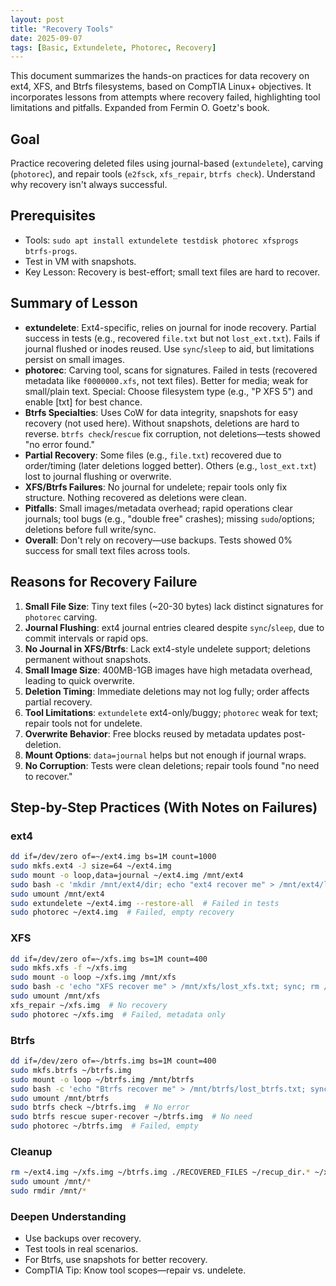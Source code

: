 ```yaml
---
layout: post
title: "Recovery Tools"
date: 2025-09-07
tags: [Basic, Extundelete, Photorec, Recovery]
---
```


This document summarizes the hands-on practices for data recovery on ext4, XFS, and Btrfs filesystems, based on CompTIA Linux+ objectives. It incorporates lessons from attempts where recovery failed, highlighting tool limitations and pitfalls. Expanded from Fermin O. Goetz's book.

## Goal

Practice recovering deleted files using journal-based (`extundelete`), carving (`photorec`), and repair tools (`e2fsck`, `xfs_repair`, `btrfs check`). Understand why recovery isn't always successful.

## Prerequisites

- Tools: `sudo apt install extundelete testdisk photorec xfsprogs btrfs-progs`.
- Test in VM with snapshots.
- Key Lesson: Recovery is best-effort; small text files are hard to recover.

## Summary of Lesson

- **extundelete**: Ext4-specific, relies on journal for inode recovery. Partial success in tests (e.g., recovered `file.txt` but not `lost_ext.txt`). Fails if journal flushed or inodes reused. Use `sync`/`sleep` to aid, but limitations persist on small images.
- **photorec**: Carving tool, scans for signatures. Failed in tests (recovered metadata like `f0000000.xfs`, not text files). Better for media; weak for small/plain text. Special: Choose filesystem type (e.g., "P XFS 5") and enable [txt] for best chance.
- **Btrfs Specialties**: Uses CoW for data integrity, snapshots for easy recovery (not used here). Without snapshots, deletions are hard to reverse. `btrfs check`/`rescue` fix corruption, not deletions—tests showed "no error found."
- **Partial Recovery**: Some files (e.g., `file.txt`) recovered due to order/timing (later deletions logged better). Others (e.g., `lost_ext.txt`) lost to journal flushing or overwrite.
- **XFS/Btrfs Failures**: No journal for undelete; repair tools only fix structure. Nothing recovered as deletions were clean.
- **Pitfalls**: Small images/metadata overhead; rapid operations clear journals; tool bugs (e.g., "double free" crashes); missing `sudo`/options; deletions before full write/sync.
- **Overall**: Don't rely on recovery—use backups. Tests showed 0% success for small text files across tools.

## Reasons for Recovery Failure

1. **Small File Size**: Tiny text files (~20-30 bytes) lack distinct signatures for `photorec` carving.
2. **Journal Flushing**: ext4 journal entries cleared despite `sync`/`sleep`, due to commit intervals or rapid ops.
3. **No Journal in XFS/Btrfs**: Lack ext4-style undelete support; deletions permanent without snapshots.
4. **Small Image Size**: 400MB-1GB images have high metadata overhead, leading to quick overwrite.
5. **Deletion Timing**: Immediate deletions may not log fully; order affects partial recovery.
6. **Tool Limitations**: `extundelete` ext4-only/buggy; `photorec` weak for text; repair tools not for undelete.
7. **Overwrite Behavior**: Free blocks reused by metadata updates post-deletion.
8. **Mount Options**: `data=journal` helps but not enough if journal wraps.
9. **No Corruption**: Tests were clean deletions; repair tools found "no need to recover."

## Step-by-Step Practices (With Notes on Failures)

### ext4

```bash
dd if=/dev/zero of=~/ext4.img bs=1M count=1000
sudo mkfs.ext4 -J size=64 ~/ext4.img
sudo mount -o loop,data=journal ~/ext4.img /mnt/ext4
sudo bash -c 'mkdir /mnt/ext4/dir; echo "ext4 recover me" > /mnt/ext4/lost_ext.txt; sync; sleep 5; echo "Dir content" > /mnt/ext4/dir/file.txt; sync; sleep 5; rm /mnt/ext4/lost_ext.txt; sync; sleep 5; rm -rf /mnt/ext4/dir; sync; sleep 5'
sudo umount /mnt/ext4
sudo extundelete ~/ext4.img --restore-all  # Failed in tests
sudo photorec ~/ext4.img  # Failed, empty recovery
```

### XFS

```bash
dd if=/dev/zero of=~/xfs.img bs=1M count=400
sudo mkfs.xfs -f ~/xfs.img
sudo mount -o loop ~/xfs.img /mnt/xfs
sudo bash -c 'echo "XFS recover me" > /mnt/xfs/lost_xfs.txt; sync; rm /mnt/xfs/lost_xfs.txt; sync'
sudo umount /mnt/xfs
xfs_repair ~/xfs.img  # No recovery
sudo photorec ~/xfs.img  # Failed, metadata only
```

### Btrfs

```bash
dd if=/dev/zero of=~/btrfs.img bs=1M count=400
sudo mkfs.btrfs ~/btrfs.img
sudo mount -o loop ~/btrfs.img /mnt/btrfs
sudo bash -c 'echo "Btrfs recover me" > /mnt/btrfs/lost_btrfs.txt; sync; rm /mnt/btrfs/lost_btrfs.txt; sync'
sudo umount /mnt/btrfs
sudo btrfs check ~/btrfs.img  # No error
sudo btrfs rescue super-recover ~/btrfs.img  # No need
sudo photorec ~/btrfs.img  # Failed, empty
```

### Cleanup

```bash
rm ~/ext4.img ~/xfs.img ~/btrfs.img ./RECOVERED_FILES ~/recup_dir.* ~/xfs_recovered ~/btrfs_recovered
sudo umount /mnt/*
sudo rmdir /mnt/*
```

### Deepen Understanding

- Use backups over recovery.
- Test tools in real scenarios.
- For Btrfs, use snapshots for better recovery.
- CompTIA Tip: Know tool scopes—repair vs. undelete.
